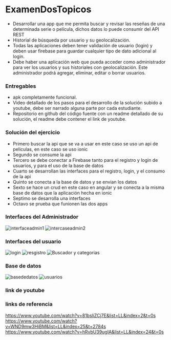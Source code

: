 # ExamenDosTopicos
- Desarrollar una app que me permita buscar y revisar las reseñas de una determinada serie o película, dichos datos lo puede consumir  del API REST
- Historial de búsqueda por usuario y su geolocalización.
- Todas las aplicaciones deben tener validación de usuario (login) y deben usar firebase para guardar cualquier tipo de dato         adicional al login.
- Debe haber una aplicación web que pueda acceder como administrador para ver los usuarios
  y sus historiales con geolocalización. Este administrador podrá agregar, eliminar, editar o
 borrar usuarios.
### Entregables
- apk completamente funcional.
- Video detallado de los pasos para el desarrollo de la solución subido a youtube, debe ser
  narrado alguna parte por cada estudiante.
- Repositorio en github del código fuente con un readme detallado de su solución, el readme
  debe contener el link de youtube.
### Solución del ejercicio
- Primero buscar la api que se va a usar en este caso se uso un api de peliculas, en este caso se uso ionic
- Segundo se consume la api
- Tercero se debe conectar a Firebase tanto para el registro y login de usuarios, y para el uso de la base de datos
- Cuarto se desarrollan las interfaces para el registro, login, y el consumo de la api
- Quinto se conecta a la base de datos y se envian los datos
- Sexto se hace un crud en este caso en angular y se conecta a la misma base de datos que la aplicación hecha en ionic
- Septimo se desarrolla una interfaces
- Octavo se prueba que funionen las dos apps
### Interfaces del Administrador
![interfaceadmin1](https://user-images.githubusercontent.com/38759833/93405968-203c8580-f854-11ea-9df1-eeb2227f9c6f.PNG)
![intercaseadmin2](https://user-images.githubusercontent.com/38759833/93406248-ce482f80-f854-11ea-933b-ea7850ffba0c.PNG)
### Interfaces del usuario
![login](https://user-images.githubusercontent.com/38759833/93406359-15362500-f855-11ea-8ed0-35241c462b16.PNG)
![resgistro](https://user-images.githubusercontent.com/38759833/93410152-1455c100-f85e-11ea-8fce-0ef5844efc85.PNG)
![Buscador y categorias](https://user-images.githubusercontent.com/38759833/93410221-351e1680-f85e-11ea-8bc5-56b87c85f1f1.PNG)

### Base de datos
![basededatos](https://user-images.githubusercontent.com/38759833/93407579-29c7ec80-f858-11ea-8bbf-a551f1303997.PNG)
![usuarios](https://user-images.githubusercontent.com/38759833/93410104-f8521f80-f85d-11ea-92b4-b2a0ff367679.PNG)
### link de youtube
### links de referencia
https://www.youtube.com/watch?v=81bsliZCj7E&list=LL&index=2&t=0s
https://www.youtube.com/watch?v=WND9mw3HiBM&list=LL&index=25&t=2784s
https://www.youtube.com/watch?v=hRvbU39ugIA&list=LL&index=24&t=0s
 
